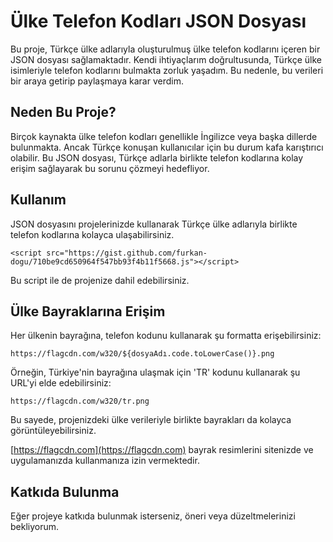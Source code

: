 # Ülke Telefon Kodları JSON Dosyası

Bu proje, Türkçe ülke adlarıyla oluşturulmuş ülke telefon kodlarını içeren bir JSON dosyası sağlamaktadır. Kendi ihtiyaçlarım doğrultusunda, Türkçe ülke isimleriyle telefon kodlarını bulmakta zorluk yaşadım. Bu nedenle, bu verileri bir araya getirip paylaşmaya karar verdim.

## Neden Bu Proje?

Birçok kaynakta ülke telefon kodları genellikle İngilizce veya başka dillerde bulunmakta. Ancak Türkçe konuşan kullanıcılar için bu durum kafa karıştırıcı olabilir. Bu JSON dosyası, Türkçe adlarla birlikte telefon kodlarına kolay erişim sağlayarak bu sorunu çözmeyi hedefliyor.

## Kullanım

JSON dosyasını projelerinizde kullanarak Türkçe ülke adlarıyla birlikte telefon kodlarına kolayca ulaşabilirsiniz.

```
<script src="https://gist.github.com/furkan-dogu/710be9cd650964f547bb93f4b11f5668.js"></script>
```

Bu script ile de projenize dahil edebilirsiniz.

## Ülke Bayraklarına Erişim

Her ülkenin bayrağına, telefon kodunu kullanarak şu formatta erişebilirsiniz:

```
https://flagcdn.com/w320/${dosyaAdı.code.toLowerCase()}.png
```

Örneğin, Türkiye'nin bayrağına ulaşmak için 'TR' kodunu kullanarak şu URL'yi elde edebilirsiniz:

```
https://flagcdn.com/w320/tr.png
```

Bu sayede, projenizdeki ülke verileriyle birlikte bayrakları da kolayca görüntüleyebilirsiniz.

[https://flagcdn.com](https://flagcdn.com) bayrak resimlerini sitenizde ve uygulamanızda kullanmanıza izin vermektedir.

## Katkıda Bulunma

Eğer projeye katkıda bulunmak isterseniz, öneri veya düzeltmelerinizi bekliyorum.
